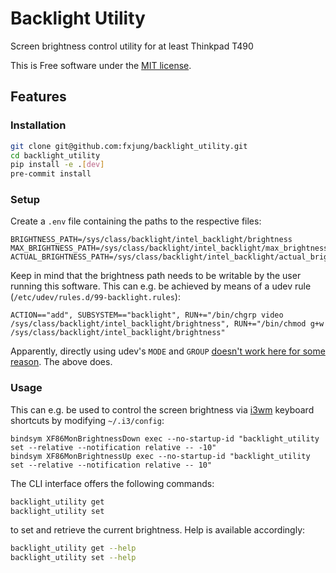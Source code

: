 # Backlight Utility

Screen brightness control utility for at least Thinkpad T490

This is Free software under the [MIT license](./LICENSE).

Features
--------

### Installation

```bash
git clone git@github.com:fxjung/backlight_utility.git
cd backlight_utility
pip install -e .[dev]
pre-commit install
```

### Setup

Create a `.env` file containing the paths to the respective files:
```dotenv
BRIGHTNESS_PATH=/sys/class/backlight/intel_backlight/brightness
MAX_BRIGHTNESS_PATH=/sys/class/backlight/intel_backlight/max_brightness
ACTUAL_BRIGHTNESS_PATH=/sys/class/backlight/intel_backlight/actual_brightness
```

Keep in mind that the brightness path needs to be writable by the user running this software. 
This can e.g. be achieved by means of a udev rule (`/etc/udev/rules.d/99-backlight.rules`):

```udev
ACTION=="add", SUBSYSTEM=="backlight", RUN+="/bin/chgrp video /sys/class/backlight/intel_backlight/brightness", RUN+="/bin/chmod g+w /sys/class/backlight/intel_backlight/brightness" 
```

Apparently, directly using udev's `MODE` and `GROUP` [doesn't work here for some reason](https://wiki.archlinux.org/title/Talk:Backlight#Udev_rules_for_permissions_of_brightness_doesn't_work). The above does.

### Usage

This can e.g. be used to control the screen brightness via [i3wm](https://i3wm.org/) keyboard shortcuts by modifying `~/.i3/config`:

```i3wm
bindsym XF86MonBrightnessDown exec --no-startup-id "backlight_utility set --relative --notification relative -- -10"
bindsym XF86MonBrightnessUp exec --no-startup-id "backlight_utility set --relative --notification relative -- 10"
```

The CLI interface offers the following commands:
```bash
backlight_utility get
backlight_utility set
```

to set and retrieve the current brightness. Help is available accordingly:
```bash
backlight_utility get --help
backlight_utility set --help
```
